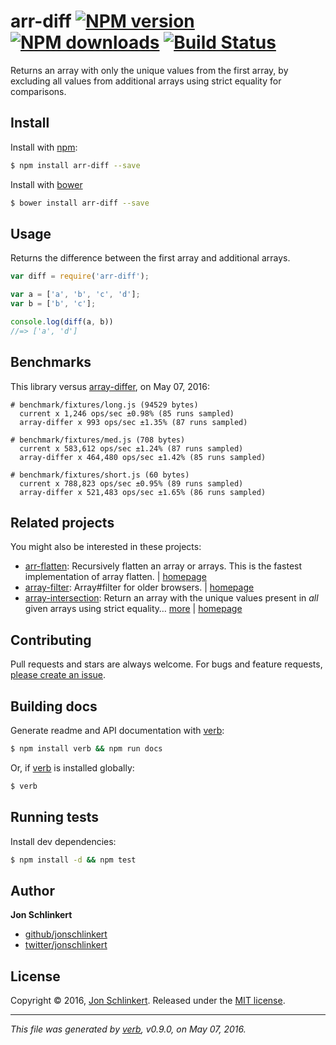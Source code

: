 # arr-diff [![NPM version](https://img.shields.io/npm/v/arr-diff.svg?style=flat)](https://www.npmjs.com/package/arr-diff) [![NPM downloads](https://img.shields.io/npm/dm/arr-diff.svg?style=flat)](https://npmjs.org/package/arr-diff) [![Build Status](https://img.shields.io/travis/jonschlinkert/arr-diff.svg?style=flat)](https://travis-ci.org/jonschlinkert/arr-diff)

Returns an array with only the unique values from the first array, by excluding all values from additional arrays using strict equality for comparisons.

## Install

Install with [npm](https://www.npmjs.com/):

```sh
$ npm install arr-diff --save
```

Install with [bower](http://bower.io/)

```sh
$ bower install arr-diff --save
```

## Usage

Returns the difference between the first array and additional arrays.

```js
var diff = require('arr-diff');

var a = ['a', 'b', 'c', 'd'];
var b = ['b', 'c'];

console.log(diff(a, b))
//=> ['a', 'd']
```

## Benchmarks

This library versus [array-differ](https://github.com/sindresorhus/array-differ), on May 07, 2016:

```
# benchmark/fixtures/long.js (94529 bytes)
  current x 1,246 ops/sec ±0.98% (85 runs sampled)
  array-differ x 993 ops/sec ±1.35% (87 runs sampled)

# benchmark/fixtures/med.js (708 bytes)
  current x 583,612 ops/sec ±1.24% (87 runs sampled)
  array-differ x 464,480 ops/sec ±1.42% (85 runs sampled)

# benchmark/fixtures/short.js (60 bytes)
  current x 788,823 ops/sec ±0.95% (89 runs sampled)
  array-differ x 521,483 ops/sec ±1.65% (86 runs sampled)
```

## Related projects

You might also be interested in these projects:

* [arr-flatten](https://www.npmjs.com/package/arr-flatten): Recursively flatten an array or arrays. This is the fastest implementation of array flatten. | [homepage](https://github.com/jonschlinkert/arr-flatten)
* [array-filter](https://www.npmjs.com/package/array-filter): Array#filter for older browsers. | [homepage](https://github.com/juliangruber/array-filter)
* [array-intersection](https://www.npmjs.com/package/array-intersection): Return an array with the unique values present in _all_ given arrays using strict equality… [more](https://www.npmjs.com/package/array-intersection) | [homepage](https://github.com/jonschlinkert/array-intersection)

## Contributing

Pull requests and stars are always welcome. For bugs and feature requests, [please create an issue](https://github.com/jonschlinkert/arr-diff/issues/new).

## Building docs

Generate readme and API documentation with [verb](https://github.com/verbose/verb):

```sh
$ npm install verb && npm run docs
```

Or, if [verb](https://github.com/verbose/verb) is installed globally:

```sh
$ verb
```

## Running tests

Install dev dependencies:

```sh
$ npm install -d && npm test
```

## Author

**Jon Schlinkert**

* [github/jonschlinkert](https://github.com/jonschlinkert)
* [twitter/jonschlinkert](http://twitter.com/jonschlinkert)

## License

Copyright © 2016, [Jon Schlinkert](https://github.com/jonschlinkert).
Released under the [MIT license](https://github.com/jonschlinkert/arr-diff/blob/master/LICENSE).

***

_This file was generated by [verb](https://github.com/verbose/verb), v0.9.0, on May 07, 2016._